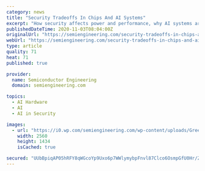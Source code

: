 ```yaml
---
category: news
title: "Security Tradeoffs In Chips And AI Systems"
excerpt: "How security affects power and performance, why AI systems are so difficult to secure, and why privacy is a growing consideration."
publishedDateTime: 2020-11-03T08:04:00Z
originalUrl: "https://semiengineering.com/security-tradeoffs-in-chips-and-ai-systems/"
webUrl: "https://semiengineering.com/security-tradeoffs-in-chips-and-ai-systems/"
type: article
quality: 71
heat: 71
published: true

provider:
  name: Semiconductor Engineering
  domain: semiengineering.com

topics:
  - AI Hardware
  - AI
  - AI in Security

images:
  - url: "https://i0.wp.com/semiengineering.com/wp-content/uploads/Green-lock-AdobeStock_262812904-10-12-20-scaled.jpeg?fit=2560%2C1434&#038;ssl=1"
    width: 2560
    height: 1434
    isCached: true

secured: "UUbBpiqAP05hRFY8qWGcoYp9Uxo6p7WWlymybpFnvl87Clco6OsmpGfU0Hr/Z0X+uN4Jz8EcdtU+iuNLsILzOymcnNmV4IbFL+8eaY+7JRWiPpTO0cdES3vGi53I0NqE1QlxHsUknWvwPo6e3GSNHDFYaWYO8k2PZ6cuZVAWk0FOdkER72APjko4jCRkLlDidhZtdqP/tn5ebkRmuHtN7RDiElkxXyigDkOLomAkhZ1FPOYKJUEBrETXA6GPZN4bjOmHefsH6avRmNXRw0pmVMB2D9hyxMY5ufBrLuqcQj4h66TUIqWIpf05KIrz/q6s+o6G09P2b7me0/FsuKrBF0ylr69And0pnrvgSAMRuE8=;CzV3AexFA91bV2OnQGvV2Q=="
---
```


